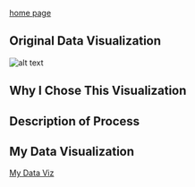 [home page](/README.md)

## Original Data Visualization
![alt text](https://secureservercdn.net/198.71.233.179/qho.5c9.myftpupload.com/wp-content/uploads/2019/04/Performances-by-Composer_-2019-2020-Season-2.png "Original Data")

## Why I Chose This Visualization


## Description of Process


## My Data Visualization

[My Data Viz](https://public.tableau.com/views/DataViz3_15806118184220/DataViz3?:display_count=y&publish=yes&:origin=viz_share_link)

